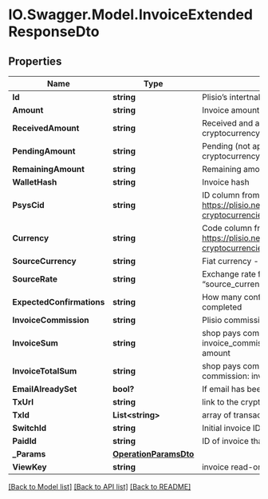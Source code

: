# IO.Swagger.Model.InvoiceExtendedResponseDto
## Properties

Name | Type | Description | Notes
------------ | ------------- | ------------- | -------------
**Id** | **string** | Plisio’s intertnal ID (copy of txn_id) | [optional] 
**Amount** | **string** | Invoice amount in the selected cryptocurrency | [optional] 
**ReceivedAmount** | **string** | Received and approved amount in the selected cryptocurrency | [optional] 
**PendingAmount** | **string** | Pending (not approve) amount in the selected cryptocurrency | [optional] 
**RemainingAmount** | **string** | Remaining amount in the selected cryptocurrency | [optional] 
**WalletHash** | **string** | Invoice hash | [optional] 
**PsysCid** | **string** | ID column from https://plisio.net/documentation/appendices/supported-cryptocurrencies | [optional] 
**Currency** | **string** | Code column from https://plisio.net/documentation/appendices/supported-cryptocurrencies | [optional] 
**SourceCurrency** | **string** | Fiat currency - only USD available for the moment | [optional] 
**SourceRate** | **string** | Exchange rate from the “psys_cid” to the “source_currency” at the moment of transfer | [optional] 
**ExpectedConfirmations** | **string** | How many confirmations expected to mark invoice completed | [optional] 
**InvoiceCommission** | **string** | Plisio commission | [optional] 
**InvoiceSum** | **string** | shop pays commission: invoice amount - invoice_commission client pays commission: invoice amount | [optional] 
**InvoiceTotalSum** | **string** | shop pays commission: invoice amount client pays commission: invoice_commission + invoice_sum | [optional] 
**EmailAlreadySet** | **bool?** | If email has been set | [optional] 
**TxUrl** | **string** | link to the cryptocurrency block explorer | [optional] 
**TxId** | **List&lt;string&gt;** | array of transaction ids | [optional] 
**SwitchId** | **string** | Initial invoice ID | [optional] 
**PaidId** | **string** | ID of invoice that has money | [optional] 
**_Params** | [**OperationParamsDto**](OperationParamsDto.md) |  | [optional] 
**ViewKey** | **string** | invoice read-only view key | [optional] 

[[Back to Model list]](../README.md#documentation-for-models) [[Back to API list]](../README.md#documentation-for-api-endpoints) [[Back to README]](../README.md)

